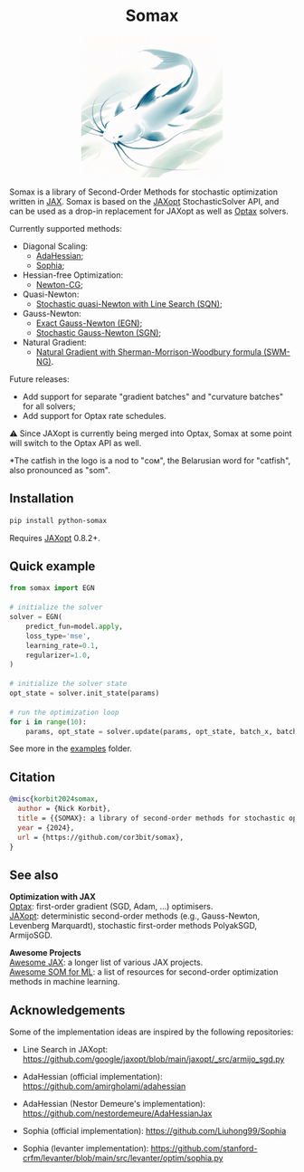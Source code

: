 <h1 align='center'>Somax</h1>

<p align='center'>
  <img src="assets/somax_logo_mini.png" alt="logo" width="250px"/>
</p>

Somax is a library of Second-Order Methods for stochastic optimization
written in [JAX](https://github.com/google/jax).
Somax is based on the [JAXopt](https://github.com/google/jaxopt) StochasticSolver API,
and can be used as a drop-in
replacement for JAXopt as well as
[Optax](https://github.com/google-deepmind/optax) solvers.

Currently supported methods:

- Diagonal Scaling:
    - [AdaHessian](https://ojs.aaai.org/index.php/AAAI/article/view/17275);
    - [Sophia](https://arxiv.org/abs/2305.14342);
- Hessian-free Optimization:
    - [Newton-CG](https://epubs.siam.org/doi/10.1137/10079923X);
- Quasi-Newton:
    - [Stochastic quasi-Newton with Line Search (SQN)](https://www.sciencedirect.com/science/article/pii/S0005109821000236);
- Gauss-Newton:
    - [Exact Gauss-Newton (EGN)](https://arxiv.org/abs/2405.14402);
    - [Stochastic Gauss-Newton (SGN)](https://arxiv.org/abs/2006.02409);
- Natural Gradient:
    - [Natural Gradient with Sherman-Morrison-Woodbury formula (SWM-NG)](https://arxiv.org/abs/1906.02353).

Future releases:

- Add support for separate "gradient batches"
  and "curvature batches" for all solvers;
- Add support for Optax rate schedules.

⚠️ Since JAXopt is currently being merged into Optax,
Somax at some point will switch to the Optax API as well.


*The catfish in the logo is a nod to "сом", 
the Belarusian word for "catfish", also pronounced as "som".


## Installation

```bash
pip install python-somax
```

Requires [JAXopt](https://github.com/patrick-kidger/equinox) 0.8.2+.

## Quick example

```py
from somax import EGN

# initialize the solver
solver = EGN(
    predict_fun=model.apply,
    loss_type='mse',
    learning_rate=0.1,
    regularizer=1.0,
)

# initialize the solver state
opt_state = solver.init_state(params)

# run the optimization loop
for i in range(10):
    params, opt_state = solver.update(params, opt_state, batch_x, batch_y)
```

See more in the [examples](examples) folder.

## Citation

```bibtex
@misc{korbit2024somax,
  author = {Nick Korbit},
  title = {{SOMAX}: a library of second-order methods for stochastic optimization written in {JAX}},
  year = {2024},
  url = {https://github.com/cor3bit/somax},
}
```

## See also

**Optimization with JAX**  
[Optax](https://github.com/google-deepmind/optax): first-order gradient (SGD, Adam, ...) optimisers.  
[JAXopt](https://github.com/google/jaxopt): deterministic second-order methods (e.g., Gauss-Newton, Levenberg
Marquardt), stochastic first-order methods PolyakSGD, ArmijoSGD.

**Awesome Projects**  
[Awesome JAX](https://github.com/n2cholas/awesome-jax): a longer list of various JAX projects.  
[Awesome SOM for ML](https://github.com/cor3bit/awesome-som4ml): a list
of resources for second-order optimization methods in machine learning.

## Acknowledgements

Some of the implementation ideas are inspired by the following repositories:

- Line Search in JAXopt: https://github.com/google/jaxopt/blob/main/jaxopt/_src/armijo_sgd.py

- AdaHessian (official implementation): https://github.com/amirgholami/adahessian

- AdaHessian (Nestor Demeure's implementation): https://github.com/nestordemeure/AdaHessianJax

- Sophia (official implementation): https://github.com/Liuhong99/Sophia

- Sophia (levanter implementation): https://github.com/stanford-crfm/levanter/blob/main/src/levanter/optim/sophia.py

